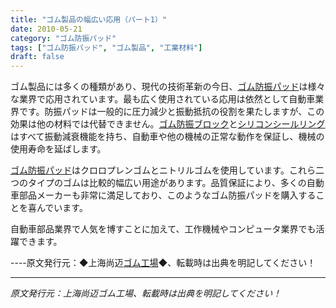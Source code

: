 ```yaml
---
title: "ゴム製品の幅広い応用（パート1）"
date: 2010-05-21
category: "ゴム防振パッド"
tags: ["ゴム防振パッド", "ゴム製品", "工業材料"]
draft: false
---
```


ゴム製品には多くの種類があり、現代の技術革新の今日、[ゴム防振パッド](http://www.smpolymer.com/xiangjiaojianzhendian/)は様々な業界で応用されています。最も広く使用されている応用は依然として自動車業界です。防振パッドは一般的に圧力減少と振動抵抗の役割を果たしますが、この効果は他の材料では代替できません。[ゴム防振ブロック](http://www.smpolymer.com/)と[シリコンシールリング](http://www.smpolymer.com/)はすべて振動減衰機能を持ち、自動車や他の機械の正常な動作を保証し、機械の使用寿命を延ばします。

[ゴム防振パッド](http://www.smpolymer.com/xiangjiaojianzhendian/)はクロロプレンゴムとニトリルゴムを使用しています。これら二つのタイプのゴムは比較的幅広い用途があります。品質保証により、多くの自動車部品メーカーも非常に満足しており、このようなゴム防振パッドを購入することを喜んでいます。

自動車部品業界で人気を博すことに加えて、工作機械やコンピュータ業界でも活躍できます。

----原文発行元：◆上海尚迈[ゴム工場](http://www.smpolymer.com/)◆、転載時は出典を明記してください！

---

*原文発行元：上海尚迈ゴム工場、転載時は出典を明記してください！*